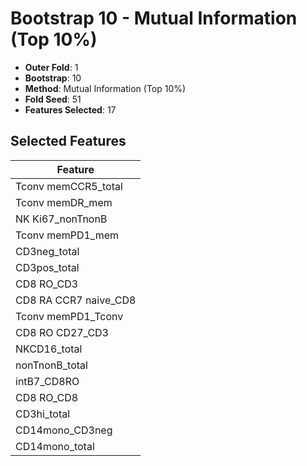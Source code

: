 # Bootstrap 10 - Mutual Information (Top 10%)

- **Outer Fold**: 1
- **Bootstrap**: 10
- **Method**: Mutual Information (Top 10%)
- **Fold Seed**: 51
- **Features Selected**: 17

## Selected Features

| Feature |
|---------|
| Tconv memCCR5_total |
| Tconv memDR_mem |
| NK Ki67_nonTnonB |
| Tconv memPD1_mem |
| CD3neg_total |
| CD3pos_total |
| CD8 RO_CD3 |
| CD8 RA CCR7 naive_CD8 |
| Tconv memPD1_Tconv |
| CD8 RO CD27_CD3 |
| NKCD16_total |
| nonTnonB_total |
| intB7_CD8RO |
| CD8 RO_CD8 |
| CD3hi_total |
| CD14mono_CD3neg |
| CD14mono_total |
